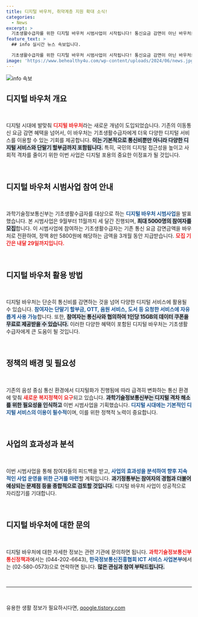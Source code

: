```yaml
---
title: 디지털 바우처, 취약계층 지원 확대 소식!
categories:
  - News
excerpt: >
  기초생활수급자를 위한 디지털 바우처 시범사업이 시작됩니다! 통신요금 감면이 아닌 바우처로 다양한 디지털 서비스 이용 가능, 참여자 5000명 모집! 디지털 격차 해소의 새로운 희망을 만나보세요!
feature_text: >
  ## info 실시간 뉴스 속보입니다.

  기초생활수급자를 위한 디지털 바우처 시범사업이 시작됩니다! 통신요금 감면이 아닌 바우처로 다양한 디지털 서비스 이용 가능, 참여자 5000명 모집! 디지털 격차 해소의 새로운 희망을 만나보세요!
image: 'https://www.behealthy4u.com/wp-content/uploads/2024/06/news.jpg'
---
```


<p><img src="https://www.behealthy4u.com/wp-content/uploads/2024/06/news.jpg" alt="info 속보" /></p>

<h2 data-ke-size="size26">디지털 바우처 개요</h2>

<p data-ke-size="size16">&nbsp;</p>

<p>디지털 시대에 발맞춰 <b><span style="color: #ee2323;">디지털 바우처</span></b>라는 새로운 개념이 도입되었습니다. 기존의 이동통신 요금 감면 혜택을 넘어서, 이 바우처는 기초생활수급자에게 더욱 다양한 디지털 서비스를 이용할 수 있는 기회를 제공합니다. <b><span style="background-color: #21538527;">이는 기본적으로 통신비뿐만 아니라 다양한 디지털 서비스와 단말기 할부금까지 포함됩니다.</span></b> 특히, 국민의 디지털 접근성을 높이고 사회적 격차를 줄이기 위한 이번 사업은 디지털 포용의 중요한 이정표가 될 것입니다.</p>

<p data-ke-size="size16">&nbsp;</p>

<h2 data-ke-size="size26">디지털 바우처 시범사업 참여 안내</h2>

<p data-ke-size="size16">&nbsp;</p>

<p>과학기술정보통신부는 기초생활수급자를 대상으로 하는 <b><span style="color: #1a5490;">디지털 바우처 시범사업</span></b>을 발표했습니다. 본 시범사업은 9월부터 11월까지 세 달간 진행되며, <b><span style="background-color: #21538527;">최대 5000명의 참여자를 모집</span></b>합니다. 이 시범사업에 참여하는 기초생활수급자는 기존 통신 요금 감면금액을 바우처로 전환하여, 정액 8만 5800원에 해당하는 금액을 3개월 동안 지급받습니다. <b><span style="color: #ee2323;">모집 기간은 내달 29일까지입니다.</span></b></p>

<p data-ke-size="size16">&nbsp;</p>

<h2 data-ke-size="size26">디지털 바우처 활용 방법</h2>

<p data-ke-size="size16">&nbsp;</p>

<p>디지털 바우처는 단순히 통신비를 감면하는 것을 넘어 다양한 디지털 서비스에 활용될 수 있습니다. <b><span style="color: #1a5490;">참여자는 단말기 할부금, OTT, 음원 서비스, 도서 등 요청한 서비스에 자유롭게 사용 가능</span></b>합니다. 또한, <b><span style="background-color: #21538527;">참여자는 통신사와 협의하여 1인당 15GB의 데이터 쿠폰을 무료로 제공받을 수 있습니다.</span></b> 이러한 다양한 혜택이 포함된 디지털 바우처는 기초생활수급자에게 큰 도움이 될 것입니다.</p>

<p data-ke-size="size16">&nbsp;</p>

<h2 data-ke-size="size26">정책의 배경 및 필요성</h2>

<p data-ke-size="size16">&nbsp;</p>

<p>기존의 음성 중심 통신 환경에서 디지털화가 진행됨에 따라 급격히 변화하는 통신 환경에 맞춰 <b><span style="color: #ee2323;">새로운 복지정책이 요구</span></b>되고 있습니다. <b><span style="background-color: #21538527;">과학기술정보통신부는 디지털 격차 해소를 위한 필요성을 인식하고</span></b> 이번 시범사업을 기획했습니다. <b><span style="color: #1a5490;">디지털 시대에는 기본적인 디지털 서비스의 이용이 필수적</span></b>이며, 이를 위한 정책적 노력이 중요합니다.</p>

<p data-ke-size="size16">&nbsp;</p>

<h2 data-ke-size="size26">사업의 효과성과 분석</h2>

<p data-ke-size="size16">&nbsp;</p>

<p>이번 시범사업을 통해 참여자들의 피드백을 받고, <b><span style="color: #1a5490;">사업의 효과성을 분석하여 향후 지속적인 사업 운영을 위한 근거를 마련</span></b>할 계획입니다. <b><span style="background-color: #21538527;">과기정통부는 참여자의 경험과 더불어 예상되는 문제점 등을 종합적으로 검토할 것입니다.</span></b> 디지털 바우처 사업이 성공적으로 자리잡기를 기대합니다.</p>

<p data-ke-size="size16">&nbsp;</p>

<h2 data-ke-size="size26">디지털 바우처에 대한 문의</h2>

<p data-ke-size="size16">&nbsp;</p>

<p>디지털 바우처에 대한 자세한 정보는 관련 기관에 문의하면 됩니다. <b><span style="color: #ee2323;">과학기술정보통신부 통신정책과</span></b>에서는 (044-202-6643), <b><span style="color: #1a5490;">한국정보통신진흥협회 ICT 서비스 사업본부</span></b>에서는 (02-580-0573)으로 연락하면 됩니다. <b><span style="background-color: #21538527;">많은 관심과 참여 부탁드립니다.</span></b></p>

<p data-ke-size="size16">&nbsp;</p>

<hr>

<p data-ke-size="size16">&nbsp;</p>
유용한 생활 정보가 필요하시다면, <a href="https://qoogle.tistory.com" rel="dofollow">qoogle.tistory.com</a>


